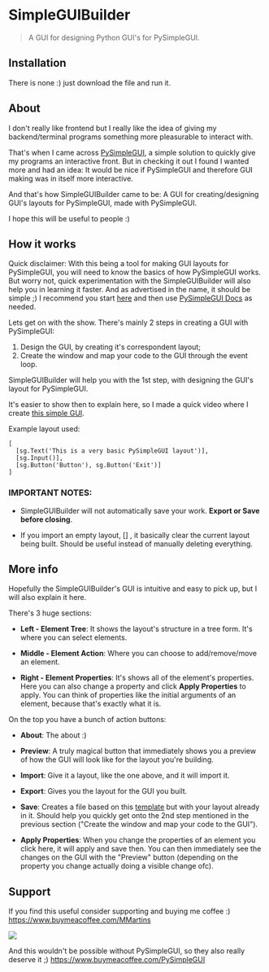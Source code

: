 # SimpleGUIBuilder

> A GUI for designing Python GUI's for PySimpleGUI.

## Installation

There is none :) just download the file and run it.

## About

I don't really like frontend but I really like the idea of giving my backend/terminal programs something more pleasurable to interact with.

That's when I came across [PySimpleGUI](https://github.com/PySimpleGUI/PySimpleGUI), a simple solution to quickly give my programs an interactive front.
But in checking it out I found I wanted more and had an idea:
It would be nice if PySimpleGUI and therefore GUI making was in itself more interactive.

And that's how SimpleGUIBuilder came to be:
A GUI for creating/designing GUI's layouts for PySimpleGUI, made with PySimpleGUI.

I hope this will be useful to people :)

## How it works

Quick disclaimer:
With this being a tool for making GUI layouts for PySimpleGUI, you will need to know the basics of how PySimpleGUI works.
But worry not, quick experimentation with the SimpleGUIBuilder will also help you in learning it faster. And as advertised in the name, it should be simple ;)
I recommend you start [here](https://pysimplegui.trinket.io/demo-programs#/demo-programs/the-basic-pysimplegui-program) and then use
[PySimpleGUI Docs](https://pysimplegui.readthedocs.io/en/latest/) as needed.


Lets get on with the show. There's mainly 2 steps in creating a GUI with PySimpleGUI:
1. Design the GUI, by creating it's correspondent layout;
2. Create the window and map your code to the GUI through the event loop.

SimpleGUIBuilder will help you with the 1st step, with designing the GUI's layout for PySimpleGUI.

It's easier to show then to explain here, so I made a quick video where I create [this simple GUI](https://pysimplegui.trinket.io/demo-programs#/demo-programs/the-basic-pysimplegui-program).

Example layout used:
```
[ 
  [sg.Text('This is a very basic PySimpleGUI layout')],
  [sg.Input()],
  [sg.Button('Button'), sg.Button('Exit')]
]
```

### **IMPORTANT NOTES:** 

* SimpleGUIBuilder will not automatically save your work. **Export or Save before closing**.

* If you import an empty layout, [] , it basically clear the current layout being built. Should be useful instead of manually deleting everything.

## More info

Hopefully the SimpleGUIBuilder's GUI is intuitive and easy to pick up, but I will also explain it here.

There's 3 huge sections:
* **Left - Element Tree**: It shows the layout's structure in a tree form. It's where you can select elements.

* **Middle - Element Action**: Where you can choose to add/remove/move an element.

* **Right - Element Properties**: It's shows all of the element's properties. Here you can also change a property and click **Apply Properties** to apply. 
You can think of properties like the initial arguments of an element, because that's exactly what it is.


On the top you have a bunch of action buttons:
* **About**: The about :)

* **Preview**: A truly magical button that immediately shows you a preview of how the GUI will look like for the layout you're building.

* **Import**: Give it a layout, like the one above, and it will import it.

* **Export**: Gives you the layout for the GUI you built.

* **Save**: Creates a file based on this [template](https://pysimplegui.trinket.io/demo-programs#/demo-programs/the-basic-pysimplegui-program) but with your layout already in it. Should help you quickly get onto the 2nd step mentioned in the previous section ("Create the window and map your code to the GUI").

* **Apply Properties**: When you change the properties of an element you click here, it will apply and save then. You can then immediately see the changes on the GUI with the "Preview" button (depending on the property you change actually doing a visible change ofc).

## Support

If you find this useful consider supporting and buying me coffee :) https://www.buymeacoffee.com/MMartins

<a href="https://www.buymeacoffee.com/MMartins"><img src="https://img.buymeacoffee.com/button-api/?text=Buy me a coffee&emoji=&slug=MMartins&button_colour=5F7FFF&font_colour=ffffff&font_family=Lato&outline_colour=000000&coffee_colour=FFFFFF"></a>

And this wouldn't be possible without PySimpleGUI, so they also really deserve it ;) https://www.buymeacoffee.com/PySimpleGUI 
